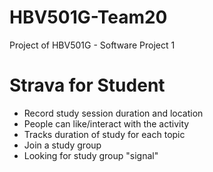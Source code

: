 # HBV501G-Team20
Project of HBV501G - Software Project 1

# Strava for Student
- Record study session duration and location
- People can like/interact with the activity
- Tracks duration of study for each topic
- Join a study group
- Looking for study group "signal"
